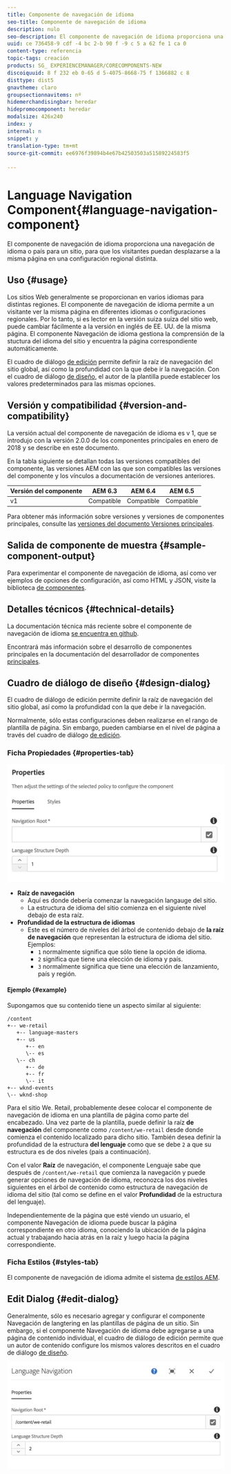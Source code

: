 ```yaml
---
title: Componente de navegación de idioma
seo-title: Componente de navegación de idioma
description: nulo
seo-description: El componente de navegación de idioma proporciona una navegación de idioma o país para un sitio, para que los visitantes puedan desplazarse a la misma página en una configuración regional distinta.
uuid: ce 736458-9 cdf -4 bc 2-b 90 f -9 c 5 a 62 fe 1 ca 0
content-type: referencia
topic-tags: creación
products: SG_ EXPERIENCEMANAGER/CORECOMPONENTS-NEW
discoiquuid: 8 f 232 eb 0-65 d 5-4075-8668-75 f 1366882 c 8
disttype: dist5
gnavtheme: claro
groupsectionnavitems: nº
hidemerchandisingbar: heredar
hidepromocomponent: heredar
modalsize: 426x240
index: y
internal: n
snippet: y
translation-type: tm+mt
source-git-commit: ee6976f39894b4e67b42503503a51589224583f5

---
```



# Language Navigation Component{#language-navigation-component}

El componente de navegación de idioma proporciona una navegación de idioma o país para un sitio, para que los visitantes puedan desplazarse a la misma página en una configuración regional distinta.

## Uso {#usage}

Los sitios Web generalmente se proporcionan en varios idiomas para distintas regiones. El componente de navegación de idioma permite a un visitante ver la misma página en diferentes idiomas o configuraciones regionales. Por lo tanto, si es lector en la versión suiza suiza del sitio web, puede cambiar fácilmente a la versión en inglés de EE. UU. de la misma página. El componente Navegación de idioma gestiona la comprensión de la stuctura del idioma del sitio y encuentra la página correspondiente automáticamente.

El cuadro de diálogo [de edición](#edit-dialog) permite definir la raíz de navegación del sitio global, así como la profundidad con la que debe ir la navegación. Con el cuadro de diálogo [de diseño](#design-dialog), el autor de la plantilla puede establecer los valores predeterminados para las mismas opciones.

## Versión y compatibilidad {#version-and-compatibility}

La versión actual del componente de navegación de idioma es v 1, que se introdujo con la versión 2.0.0 de los componentes principales en enero de 2018 y se describe en este documento.

En la tabla siguiente se detallan todas las versiones compatibles del componente, las versiones AEM con las que son compatibles las versiones del componente y los vínculos a documentación de versiones anteriores.

| Versión del componente | AEM 6.3 | AEM 6.4 | AEM 6.5 |
|--- |--- |--- |--- |
| v1 | Compatible | Compatible | Compatible |

Para obtener más información sobre versiones y versiones de componentes principales, consulte las [versiones del documento Versiones principales](versions.md).

## Salida de componente de muestra {#sample-component-output}

Para experimentar el componente de navegación de idioma, así como ver ejemplos de opciones de configuración, así como HTML y JSON, visite la biblioteca [de componentes](http://opensource.adobe.com/aem-core-wcm-components/library/language-navigation/language-structure/us/en/language-navigation.html).

## Detalles técnicos {#technical-details}

La documentación técnica más reciente sobre el componente de navegación de idioma [se encuentra en github](https://github.com/adobe/aem-core-wcm-components/blob/master/content/src/content/jcr_root/apps/core/wcm/components/languagenavigation/v1/languagenavigation).

Encontrará más información sobre el desarrollo de componentes principales en la documentación del desarrollador de componentes [principales](developing.md).

## Cuadro de diálogo de diseño {#design-dialog}

El cuadro de diálogo de edición permite definir la raíz de navegación del sitio global, así como la profundidad con la que debe ir la navegación.

Normalmente, sólo estas configuraciones deben realizarse en el rango de plantilla de página. Sin embargo, pueden cambiarse en el nivel de página a través del cuadro de diálogo [de edición](#edit-dialog).

### Ficha Propiedades {#properties-tab}

![](assets/screen_shot_2018-01-12at133642.png)

* **Raíz de navegación**
   * Aquí es donde debería comenzar la navegación langauge del sitio.
   * La estructura de idioma del sitio comienza en el siguiente nivel debajo de esta raíz.
* **Profundidad de la estructura de idiomas**
   * Este es el número de niveles del árbol de contenido debajo de **la raíz de navegación** que representan la estructura de idioma del sitio. Ejemplos:
      * `1` normalmente significa que sólo tiene la opción de idioma.
      * `2` significa que tiene una elección de idioma y país.
      * `3` normalmente significa que tiene una elección de lanzamiento, país y región.

#### Ejemplo {#example}

Supongamos que su contenido tiene un aspecto similar al siguiente:

```
/content
+-- we-retail
   +-- language-masters
   +-- us
      +-- en
      \-- es
   \-- ch
      +-- de
      +-- fr
      \-- it
+-- wknd-events
\-- wknd-shop
```

Para el sitio We. Retail, probablemente desee colocar el componente de navegación de idioma en una plantilla de página como parte del encabezado. Una vez parte de la plantilla, puede definir la raíz **de navegación** del componente como `/content/we-retail` desde donde comienza el contenido localizado para dicho sitio. También desea definir la profundidad de la estructura **del lenguaje** como que se debe `2` a que su estructura es de dos niveles (país a continuación).

Con el valor **Raíz** de navegación, el componente Lenguaje sabe que después de `/content/we-retail` que comienza la navegación y puede generar opciones de navegación de idioma, reconozca los dos niveles siguientes en el árbol de contenido como estructura de navegación de idioma del sitio (tal como se define en el valor **Profundidad** de la estructura del lenguaje).

Independientemente de la página que esté viendo un usuario, el componente Navegación de idioma puede buscar la página correspondiente en otro idioma, conociendo la ubicación de la página actual y trabajando hacia atrás en la raíz y luego hacia la página correspondiente.

### Ficha Estilos {#styles-tab}

El componente de navegación de idioma admite el sistema [de estilos AEM](authoring.md#component-styling).

## Edit Dialog {#edit-dialog}

Generalmente, sólo es necesario agregar y configurar el componente Navegación de langtering en las plantillas de página de un sitio. Sin embargo, si el componente Navegación de idioma debe agregarse a una página de contenido individual, el cuadro de diálogo de edición permite que un autor de contenido configure los mismos valores descritos en el cuadro de diálogo [de diseño](#design-dialog).

![](assets/screen_shot_2018-01-12at133353.png)
